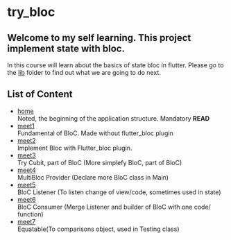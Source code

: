 # try_bloc

## Welcome to my self learning. This project implement state with bloc.

In this course will learn about the basics of state bloc in flutter. Please go to the [lib](https://github.com/dikynugraha1111/state_bloc/tree/master/lib) folder to find out what we are going to do next.

## List of Content

- [home](https://github.com/dikynugraha1111/state_bloc/tree/master/lib)</br>
  Noted, the beginning of the application structure. Mandatory **READ**
- [meet1](https://github.com/dikynugraha1111/state_bloc/tree/master/lib/meet_1)</br>
  Fundamental of BloC. Made without flutter_bloc plugin
- [meet2](https://github.com/dikynugraha1111/state_bloc/tree/master/lib/meet_2)</br>
  Implement Bloc with Flutter_bloc plugin.
- [meet3](https://github.com/dikynugraha1111/state_bloc/tree/master/lib/meet_3)</br>
  Try Cubit, part of BloC (More simplefy BloC, part of BloC)
- [meet4](https://github.com/dikynugraha1111/state_bloc/tree/master/lib/meet_4)</br>
  MultiBloc Provider (Declare more BloC class in Main)
- [meet5](https://github.com/dikynugraha1111/state_bloc/tree/master/lib/meet_5)</br>
  BloC Listener (To listen change of view/code, sometimes used in state)
- [meet6](https://github.com/dikynugraha1111/state_bloc/tree/master/lib/meet_6)</br>
  BloC Consumer (Merge Listener and builder of BloC with one code/ function)
- [meet7](https://github.com/dikynugraha1111/state_bloc/tree/master/lib/meet_7)</br>
  Equatable(To comparisons object, used in Testing class)
